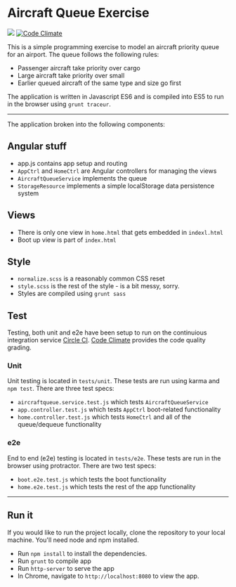 # Aircraft Queue Exercise

![](https://circleci.com/gh/timothyeburke/ac.svg?style=shield) [![Code Climate](https://codeclimate.com/github/timothyeburke/ac/badges/gpa.svg)](https://codeclimate.com/github/timothyeburke/ac)

This is a simple programming exercise to model an aircraft priority queue for an airport. The queue follows the following rules:

- Passenger aircraft take priority over cargo
- Large aircraft take priority over small
- Earlier queued aircraft of the same type and size go first

The application is written in Javascript ES6 and is compiled into ES5 to run in the browser using `grunt traceur`.

- - -

The application broken into the following components:

## Angular stuff
- app.js contains app setup and routing
- `AppCtrl` and `HomeCtrl` are Angular controllers for managing the views
- `AircraftQueueService` implements the queue
- `StorageResource` implements a simple localStorage data persistence system

## Views
- There is only one view in `home.html` that gets embedded in `indexl.html`
- Boot up view is part of `index.html`

## Style
- `normalize.scss` is a reasonably common CSS reset
- `style.scss` is the rest of the style - is a bit messy, sorry.
- Styles are compiled using `grunt sass`

## Test
Testing, both unit and e2e have been setup to run on the continuious integration service [Circle CI](https://circleci.com/). [Code Climate](https://codeclimate.com) provides the code quality grading.

### Unit
Unit testing is located in `tests/unit`. These tests are run using karma and `npm test`. There are three test specs:
- `aircraftqueue.service.test.js` which tests `AircraftQueueService`
- `app.controller.test.js` which tests `AppCtrl` boot-related functionality
- `home.controller.test.js` which tests `HomeCtrl` and all of the queue/dequeue functionality

### e2e
End to end (e2e) testing is located in `tests/e2e`. These tests are run in the browser using protractor. There are two test specs:
- `boot.e2e.test.js` which tests the boot functionality
- `home.e2e.test.js` which tests the rest of the app functionality

- - -

## Run it
If you would like to run the project locally, clone the repository to your local machine. You'll need node and npm installed.

- Run `npm install` to install the dependencies.
- Run `grunt` to compile app
- Run `http-server` to serve the app
- In Chrome, navigate to `http://localhost:8080` to view the app.

